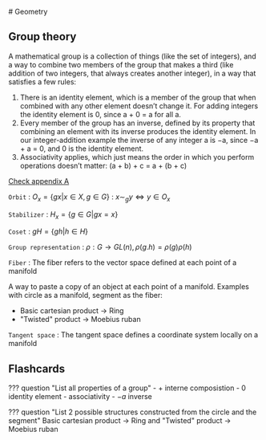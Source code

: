 # Geometry

## Group theory

A mathematical group is a collection of things (like the set of integers), and a way to combine two members of the group that makes a third (like addition of two integers, that always creates another integer), in a way that satisfies a few rules:

1. There is an identity element, which is a member of the group that when combined with any other element doesn’t change it. For adding integers the identity element is 0, since a + 0 = a for all a.
2. Every member of the group has an inverse, defined by its property that combining an element with its inverse produces the identity element. In our integer-addition example the inverse of any integer a is −a, since −a + a = 0, and 0 is the identity element.
3. Associativity applies, which just means the order in which you perform operations doesn’t matter: (a + b) + c = a + (b + c)

[Check appendix A](https://arxiv.org/pdf/2209.15563.pdf)

`Orbit`
: $O_x =  \{gx | x \in X, g \in G \}$
: $x \sim_g y \Leftrightarrow y \in O_x$

`Stabilizer`
: $H_x =  \{g \in G | gx = x \}$

`Coset`
: $gH = \{ gh | h \in H \}$

`Group representation`
: $\rho: G \rightarrow GL(n),  \rho (g.h) = \rho(g)\rho(h)$

`Fiber`
: The fiber refers to the vector space defined at each point of a manifold

A way to paste a copy of an object at each point of a manifold.
Examples with circle as a manifold, segment as the fiber:

- Basic cartesian product $\rightarrow$ Ring
- "Twisted" product $\rightarrow$ Moebius ruban

`Tangent space`
: The tangent space defines a coordinate system locally on a manifold

## Flashcards

??? question "List all properties of a group"
    - $+$ interne composistion
    - $0$ identity element
    - associativity
    - $-a$ inverse

??? question "List 2 possible structures constructed from the circle and the segment"
    Basic cartesian product $\rightarrow$ Ring and "Twisted" product $\rightarrow$ Moebius ruban
